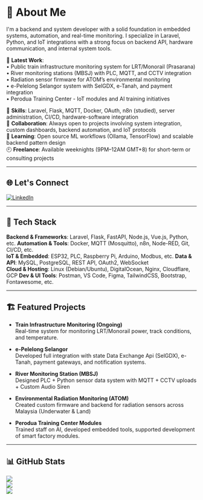 # 💫 About Me
I'm a backend and system developer with a solid foundation in embedded systems, automation, and real-time monitoring. I specialize in Laravel, Python, and IoT integrations with a strong focus on backend API, hardware communication, and internal system tools.

🚆 **Latest Work**:  
• Public train infrastructure monitoring system for LRT/Monorail (Prasarana)  
• River monitoring stations (MBSJ) with PLC, MQTT, and CCTV integration  
• Radiation sensor firmware for ATOM’s environmental monitoring  
• e-Pelelong Selangor system with SelGDX, e-Tanah, and payment integration  
• Perodua Training Center - IoT modules and AI training initiatives  

📡 **Skills**: Laravel, Flask, MQTT, Docker, OAuth, n8n (studied), server administration, CI/CD, hardware-software integration  
🤝 **Collaboration**: Always open to projects involving system integration, custom dashboards, backend automation, and IoT protocols  
🧠 **Learning**: Open source ML workflows (Ollama, TensorFlow) and scalable backend pattern design  
🕘 **Freelance**: Available weeknights (9PM–12AM GMT+8) for short-term or consulting projects

---

## 🌐 Let's Connect
[![LinkedIn](https://img.shields.io/badge/LinkedIn-%230077B5.svg?logo=linkedin&logoColor=white)](https://linkedin.com/in/abrisam-zahari)

---

## 🧰 Tech Stack
**Backend & Frameworks**: Laravel, Flask, FastAPI, Node.js, Vue.js, Python, etc.
**Automation & Tools**: Docker, MQTT (Mosquitto), n8n, Node-RED, Git, CI/CD, etc.  
**IoT & Embedded**: ESP32, PLC, Raspberry Pi, Arduino, Modbus, etc.
**Data & API**: MySQL, PostgreSQL, REST API, OAuth2, WebSocket  
**Cloud & Hosting**: Linux (Debian/Ubuntu), DigitalOcean, Nginx, Cloudflare, GCP
**Dev & UI Tools**: Postman, VS Code, Figma, TailwindCSS, Bootstrap, Fontawesome, etc.

---

## 🏗️ Featured Projects

- **Train Infrastructure Monitoring (Ongoing)**  
  Real-time system for monitoring LRT/Monorail power, track conditions, and temperature.

- **e-Pelelong Selangor**  
  Developed full integration with state Data Exchange Api (SelGDX), e-Tanah, payment gateways, and notification systems.

- **River Monitoring Station (MBSJ)**  
  Designed PLC + Python sensor data system with MQTT + CCTV uploads + Custom Audio Siren

- **Environmental Radiation Monitoring (ATOM)**  
  Created custom firmware and backend for radiation sensors across Malaysia (Underwater & Land)

- **Perodua Training Center Modules**  
  Trained staff on AI, developed embedded tools, supported development of smart factory modules.

---

## 📊 GitHub Stats
![](https://github-readme-stats.vercel.app/api?username=abrisamuelz&theme=catppuccin_mocha&hide_border=false&include_all_commits=true&count_private=true)  
![](https://github-readme-streak-stats.herokuapp.com/?user=abrisamuelz&theme=catppuccin_mocha&hide_border=false)  
![](https://github-readme-stats.vercel.app/api/top-langs/?username=abrisamuelz&theme=catppuccin_mocha&hide_border=false&include_all_commits=true&count_private=true&layout=compact)

